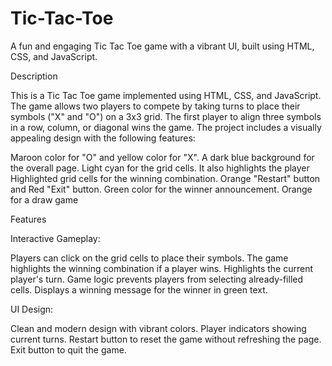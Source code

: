 # Tic-Tac-Toe
A fun and engaging Tic Tac Toe game with a vibrant UI, built using HTML, CSS, and JavaScript.

Description

This is a Tic Tac Toe game implemented using HTML, CSS, and JavaScript. The game allows two players to compete by taking turns to place their symbols ("X" and "O") on a 3x3 grid. The first player to align three symbols in a row, column, or diagonal wins the game. The project includes a visually appealing design with the following features:

Maroon color for "O" and yellow color for "X".
A dark blue background for the overall page.
Light cyan for the grid cells.
It also highlights the player 
Highlighted grid cells for the winning combination.
Orange "Restart" button and Red "Exit" button.
Green color for the winner announcement.
Orange for a draw game 

Features

Interactive Gameplay:

Players can click on the grid cells to place their symbols.
The game highlights the winning combination if a player wins.
Highlights the current player's turn.
Game logic prevents players from selecting already-filled cells.
Displays a winning message for the winner in green text.

UI Design:

Clean and modern design with vibrant colors.
Player indicators showing current turns.
Restart button to reset the game without refreshing the page.
Exit button to quit the game.
